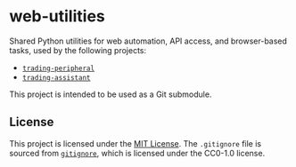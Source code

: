 # web-utilities

<!-- Shared Python utilities for web automation, API access, and browser-based
tasks -->

Shared Python utilities for web automation, API access, and browser-based
tasks, used by the following projects:
  * [`trading-peripheral`](https://github.com/carmine560/trading-peripheral)
  * [`trading-assistant`](https://github.com/carmine560/trading-assistant)

This project is intended to be used as a Git submodule.

## License

This project is licensed under the [MIT License](LICENSE). The `.gitignore`
file is sourced from [`gitignore`](https://github.com/github/gitignore), which
is licensed under the CC0-1.0 license.
